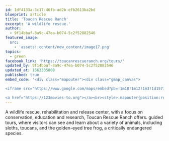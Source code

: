 ```yaml
---
id: 1df4133a-3c17-46fb-ad2b-efb2613ba2bd
blueprint: article
title: 'Toucan Rescue Ranch'
excerpt: 'A wildlife rescue.'
author:
  - 9f14bbaf-8a9c-47ea-b074-5c2f52882546
featured_image:
  src:
    - 'assets::content/new_content/image17.png'
topics:
  - green
facebook_link: 'https://toucanrescueranch.org/tours/'
updated_by: 9f14bbaf-8a9c-47ea-b074-5c2f52882546
updated_at: 1663335808
published: true
embed_code: '<div class="mapouter"><div class="gmap_canvas">

<iframe src="https://www.google.com/maps/embed?pb=!1m18!1m12!1m3!1d15715.571147890756!2d-84.04387961609041!3d10.025705485897134!2m3!1f0!2f0!3f0!3m2!1i1024!2i768!4f13.1!3m3!1m2!1s0x8fa0e5f36bd43f81%3A0x3eece572eeee2be7!2sToucan%20Rescue%20Ranch!5e0!3m2!1ses!2sus!4v1663954929526!5m2!1ses!2sus" width="400" height="300" style="border:0;" allowfullscreen="" loading="lazy" referrerpolicy="no-referrer-when-downgrade"></iframe>

<a href="https://123movies-to.org"></a><br><style>.mapouter{position:relative;text-align:right;height:500px;width:1200px;}</style><style>.gmap_canvas {overflow:hidden;background:none!important;height:500px;width:1200px;}</style></div></div>'
---
```

A wildlife rescue, rehabilitation and release center, with a focus on conservation, education and research, Toucan Rescue Ranch offers. guided tours, where visitors can see and learn about a variety of animals, including sloths, toucans, and the golden-eyed tree frog, a critically endangered species.
